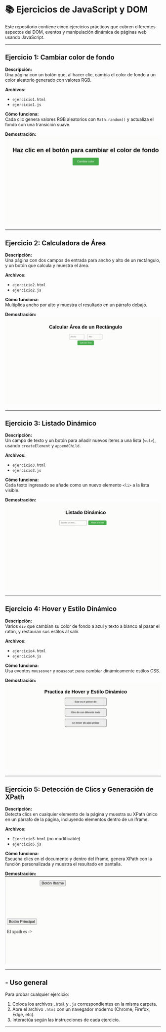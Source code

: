 # 📚 Ejercicios de JavaScript y DOM

Este repositorio contiene cinco ejercicios prácticos que cubren diferentes aspectos del DOM, eventos y manipulación dinámica de páginas web usando JavaScript.

---

## Ejercicio 1: Cambiar color de fondo

**Descripción:**  
Una página con un botón que, al hacer clic, cambia el color de fondo a un color aleatorio generado con valores RGB.

**Archivos:**

- `ejercicio1.html`
- `ejercicio1.js`

**Cómo funciona:**  
Cada clic genera valores RGB aleatorios con `Math.random()` y actualiza el fondo con una transición suave.

**Demostración:**  
![Demo Ejercicio 1](ejercicio1/ejercicio1.gif)

---

## Ejercicio 2: Calculadora de Área

**Descripción:**  
Una página con dos campos de entrada para ancho y alto de un rectángulo, y un botón que calcula y muestra el área.

**Archivos:**

- `ejercicio2.html`
- `ejercicio2.js`

**Cómo funciona:**  
Multiplica ancho por alto y muestra el resultado en un párrafo debajo.

**Demostración:**  
![Demo Ejercicio 2](ejercicio2/ejercicio2.gif)

---

## Ejercicio 3: Listado Dinámico

**Descripción:**  
Un campo de texto y un botón para añadir nuevos ítems a una lista (`<ul>`), usando `createElement` y `appendChild`.

**Archivos:**

- `ejercicio3.html`
- `ejercicio3.js`

**Cómo funciona:**  
Cada texto ingresado se añade como un nuevo elemento `<li>` a la lista visible.

**Demostración:**  
![Demo Ejercicio 3](ejercicio3/ejercicio3.gif)

---

## Ejercicio 4: Hover y Estilo Dinámico

**Descripción:**  
Varios `div` que cambian su color de fondo a azul y texto a blanco al pasar el ratón, y restauran sus estilos al salir.

**Archivos:**

- `ejercicio4.html`
- `ejercicio4.js`

**Cómo funciona:**  
Usa eventos `mouseover` y `mouseout` para cambiar dinámicamente estilos CSS.

**Demostración:**  
![Demo Ejercicio 4](ejercicio4/ejercicio4.gif)

---

## Ejercicio 5: Detección de Clics y Generación de XPath

**Descripción:**  
Detecta clics en cualquier elemento de la página y muestra su XPath único en un párrafo de la página, incluyendo elementos dentro de un iframe.

**Archivos:**

- `Ejercicio5.html` (no modificable)
- `ejercicio5.js`

**Cómo funciona:**  
Escucha clics en el documento y dentro del iframe, genera XPath con la función personalizada y muestra el resultado en pantalla.

**Demostración:**  
![Demo Ejercicio 5](ejercicio5/ejercicio5.gif)

---

## - Uso general

Para probar cualquier ejercicio:

1. Coloca los archivos `.html` y `.js` correspondientes en la misma carpeta.
2. Abre el archivo `.html` con un navegador moderno (Chrome, Firefox, Edge, etc).
3. Interactúa según las instrucciones de cada ejercicio.

---
